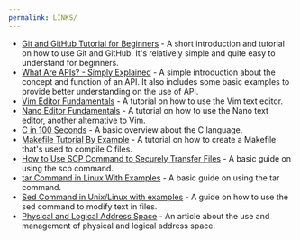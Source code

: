 ```yaml
---
permalink: LINKS/
---
```


+ [Git and GitHub Tutorial for Beginners](https://youtu.be/tRZGeaHPoaw?si=pOxzAItH0Upa3yN1) - A short introduction and tutorial on how to use Git and GitHub. It's relatively simple and quite easy to understand for beginners.
+ [What Are APIs? - Simply Explained](https://youtu.be/OVvTv9Hy91Q?si=-PUoeE7ibQSm8vqh) - A simple introduction about the concept and function of an API. It also includes some basic examples to provide better understanding on the use of API.
+ [Vim Editor Fundamentals](https://youtu.be/XguBRi4TDNc?si=vWRxvBttGAZIbsAA) - A tutorial on how to use the Vim text editor.
+ [Nano Editor Fundamentals](https://youtu.be/gyKiDczLIZ4?si=MdL9a_pT-biXJXTc) - A tutorial on how to use the Nano text editor, another alternative to Vim.
+ [C in 100 Seconds](https://youtu.be/U3aXWizDbQ4?si=CawZ-j7eQ5h9zyEo) - A basic overview about the C language.
+ [Makefile Tutorial By Example](https://makefiletutorial.com/) - A tutorial on how to create a Makefile that's used to compile C files.
+ [How to Use SCP Command to Securely Transfer Files](https://linuxize.com/post/how-to-use-scp-command-to-securely-transfer-files/) - A basic guide on using the scp command.
+ [tar Command in Linux With Examples](https://phoenixnap.com/kb/tar-command-in-linux) - A basic guide on using the tar command.
+ [Sed Command in Unix/Linux with examples](https://www.geeksforgeeks.org/sed-command-in-linux-unix-with-examples/) - A guide on how to use the sed command to modify text in files.
+ [Physical and Logical Address Space](https://www.javatpoint.com/os-physical-and-logical-address-space) - An article about the use and management of physical and logical address space.
